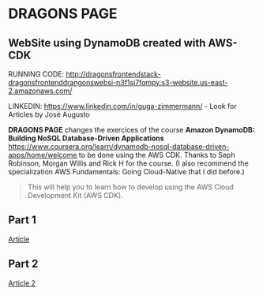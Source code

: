 # DRAGONS PAGE

## WebSite using DynamoDB created with AWS-CDK

RUNNING CODE: http://dragonsfrontendstack-dragonsfrontenddrangonswebsi-n3f1sj7fqmpy.s3-website.us-east-2.amazonaws.com/

LINKEDIN: https://www.linkedin.com/in/guga-zimmermann/ - Look for Articles by José Augusto


**DRAGONS PAGE** changes the exercices of the course **Amazon DynamoDB: Building NoSQL Database-Driven Applications**  https://www.coursera.org/learn/dynamodb-nosql-database-driven-apps/home/welcome to be done using the AWS CDK. Thanks to Seph Robinson, Morgan Willis and Rick H for the course. (I also recommend the specialization AWS Fundamentals: Going Cloud-Native that I did before.)

> This will help you to learn how to develop using the AWS Cloud Development Kit (AWS CDK).

## Part 1

[Article](article.md)

## Part 2

[Article 2](article2.md)
